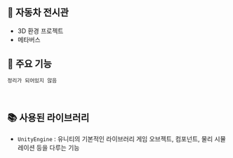 ## 🤖 자동차 전시관

- 3D 환경 프로젝트
- 메타버스
## 📂 주요 기능



```bash
정리가 되어있지 않음
```

<br />

## 📚 사용된 라이브러리

- `UnityEngine` : 유니티의 기본적인 라이브러리 게임 오브젝트, 컴포넌트, 물리 시뮬레이션 등을 다루는 기능
